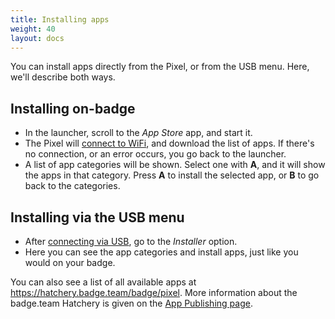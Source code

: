 ```yaml
---
title: Installing apps
weight: 40
layout: docs
---
```


You can install apps directly from the Pixel, or from the USB menu. Here, we'll describe both ways.

## Installing on-badge
* In the launcher, scroll to the _App Store_ app, and start it.
* The Pixel will [connect to WiFi](/docs/getting-started/wifi), and download the list of apps. If there's no connection, or an error occurs, you go back to the launcher.
* A list of app categories will be shown. Select one with **A**, and it will show the apps in that category. Press **A** to install the selected app, or **B** to go back to the categories.


## Installing via the USB menu
* After [connecting via USB](/docs/getting-started/connecting), go to the _Installer_ option.
* Here you can see the app categories and install apps, just like you would on your badge.

<div class="info">
You can also see a list of all available apps at <a href="https://hatchery.badge.team/badge/pixel" target="_blank">https://hatchery.badge.team/badge/pixel</a>. More information about the badge.team Hatchery is given on the <a href="/docs/app-development/publishing">App Publishing page</a>.
</div>